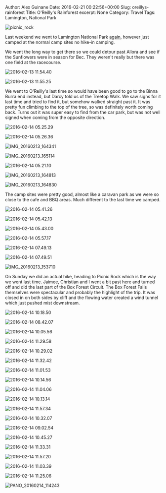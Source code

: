 Author: Alex Guinane
Date: 2016-02-21 00:22:56+00:00
Slug: oreillys-rainforest
Title: O'Reilly's Rainforest
excerpt: None
Category: Travel
Tags: Lamington, National Park

![picnic_rock](/images/2016/2016-02-21-oreillys-rainforest/picnic_rock.jpg)

Last weekend we went to Lamington National Park [again](https://alexguinane.wordpress.com/2014/04/22/lamington-national-park/), however just camped at the normal camp sites no hike-in camping.

We went the long way to get there so we could detour past Allora and see if the Sunflowers were in season for Bec. They weren't really but there was one field at the racecourse.

![2016-02-13 11.54.40](/images/2016/2016-02-21-oreillys-rainforest/2016-02-13-11-54-40.jpg)

![2016-02-13 11.55.25](/images/2016/2016-02-21-oreillys-rainforest/2016-02-13-11-55-25.jpg)

We went to O'Reilly's last time so would have been good to go to the Binna Burra end instead, but Darcy told us of the Treetop Walk. We saw signs for it last time and tried to find it, but somehow walked straight past it. It was pretty fun climbing to the top of the tree, so was definitely worth coming back. Turns out it was super easy to find from the car park, but was not well signed when coming from the opposite direction.

![2016-02-14 05.25.29](/images/2016/2016-02-21-oreillys-rainforest/2016-02-14-05-25-29.jpg)

![2016-02-14 05.26.36](/images/2016/2016-02-21-oreillys-rainforest/2016-02-14-05-26-36.jpg)

![IMG_20160213_164341](/images/2016/2016-02-21-oreillys-rainforest/img_20160213_164341.jpg)

![IMG_20160213_165114](/images/2016/2016-02-21-oreillys-rainforest/img_20160213_165114.jpg)

![2016-02-14 05.21.10](/images/2016/2016-02-21-oreillys-rainforest/2016-02-14-05-21-10.jpg)

![IMG_20160213_164813](/images/2016/2016-02-21-oreillys-rainforest/img_20160213_164813.jpg)

![IMG_20160213_164830](/images/2016/2016-02-21-oreillys-rainforest/img_20160213_164830.jpg)

The camp sites were pretty good, almost like a caravan park as we were so close to the cafe and BBQ areas. Much different to the last time we camped.

![2016-02-14 05.41.26](/images/2016/2016-02-21-oreillys-rainforest/2016-02-14-05-41-26.jpg)

![2016-02-14 05.42.13](/images/2016/2016-02-21-oreillys-rainforest/2016-02-14-05-42-13.jpg)

![2016-02-14 05.43.00](/images/2016/2016-02-21-oreillys-rainforest/2016-02-14-05-43-00.jpg)

![2016-02-14 05.57.17](/images/2016/2016-02-21-oreillys-rainforest/2016-02-14-05-57-17.jpg)

![2016-02-14 07.49.13](/images/2016/2016-02-21-oreillys-rainforest/2016-02-14-07-49-13.jpg)

![2016-02-14 07.49.51](/images/2016/2016-02-21-oreillys-rainforest/2016-02-14-07-49-51.jpg)

![IMG_20160213_153710](/images/2016/2016-02-21-oreillys-rainforest/img_20160213_153710.jpg)

On Sunday we did an actual hike, heading to Picnic Rock which is the way we went last time. Jaimee, Christian and I went a bit past here and turned off and did the last part of the Box Forest Circuit. The Box Forest Falls themselves were spectacular and probably the highlight of the trip. It was closed in on both sides by cliff and the flowing water created a wind tunnel which just pushed mist downstream.

![2016-02-14 10.18.50](/images/2016/2016-02-21-oreillys-rainforest/2016-02-14-10-18-50.jpg)

![2016-02-14 08.42.07](/images/2016/2016-02-21-oreillys-rainforest/2016-02-14-08-42-07.jpg)

![2016-02-14 10.05.56](/images/2016/2016-02-21-oreillys-rainforest/2016-02-14-10-05-56.jpg)

![2016-02-14 11.29.58](/images/2016/2016-02-21-oreillys-rainforest/2016-02-14-11-29-58.jpg)

![2016-02-14 10.29.02](/images/2016/2016-02-21-oreillys-rainforest/2016-02-14-10-29-02.jpg)

![2016-02-14 11.32.42](/images/2016/2016-02-21-oreillys-rainforest/2016-02-14-11-32-42.jpg)

![2016-02-14 11.01.53](/images/2016/2016-02-21-oreillys-rainforest/2016-02-14-11-01-53.jpg)

![2016-02-14 10.14.56](/images/2016/2016-02-21-oreillys-rainforest/2016-02-14-10-14-56.jpg)

![2016-02-14 11.04.06](/images/2016/2016-02-21-oreillys-rainforest/2016-02-14-11-04-06.jpg)

![2016-02-14 10.13.14](/images/2016/2016-02-21-oreillys-rainforest/2016-02-14-10-13-14.jpg)

![2016-02-14 11.57.34](/images/2016/2016-02-21-oreillys-rainforest/2016-02-14-11-57-34.jpg)

![2016-02-14 10.32.07](/images/2016/2016-02-21-oreillys-rainforest/2016-02-14-10-32-07.jpg)

![2016-02-14 09.02.54](/images/2016/2016-02-21-oreillys-rainforest/2016-02-14-09-02-54.jpg)

![2016-02-14 10.45.27](/images/2016/2016-02-21-oreillys-rainforest/2016-02-14-10-45-27.jpg)

![2016-02-14 11.33.31](/images/2016/2016-02-21-oreillys-rainforest/2016-02-14-11-33-31.jpg)

![2016-02-14 11.57.20](/images/2016/2016-02-21-oreillys-rainforest/2016-02-14-11-57-20.jpg)

![2016-02-14 11.03.39](/images/2016/2016-02-21-oreillys-rainforest/2016-02-14-11-03-39.jpg)

![2016-02-14 11.25.06](/images/2016/2016-02-21-oreillys-rainforest/2016-02-14-11-25-06.jpg)

![PANO_20160214_114243](/images/2016/2016-02-21-oreillys-rainforest/pano_20160214_114243.jpg)

